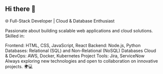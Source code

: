 ## Hi there 👋

🌐 Full-Stack Developer | Cloud & Database Enthusiast

Passionate about building scalable web applications and cloud solutions. Skilled in:

Frontend: HTML, CSS, JavaScript, React
Backend: Node.js, Python
Databases: Relational (SQL) and Non-Relational (NoSQL) Databases
Cloud & DevOps: AWS, Docker, Kubernetes
Project Tools: Jira, ServiceNow
Always exploring new technologies and open to collaboration on innovative projects. 🌍💻

<!--
**nahomzoe/nahomzoe** is a ✨ _special_ ✨ repository because its `README.md` (this file) appears on your GitHub profile.

Here are some ideas to get you started:

- 🔭 I’m currently working on ...
- 🌱 I’m currently learning ...
- 👯 I’m looking to collaborate on ...
- 🤔 I’m looking for help with ...
- 💬 Ask me about ...
- 📫 How to reach me: ...
- 😄 Pronouns: ...
- ⚡ Fun fact: ...
-->
